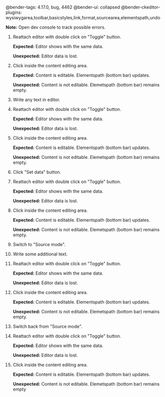@bender-tags: 4.17.0, bug, 4462
@bender-ui: collapsed
@bender-ckeditor-plugins: wysiwygarea,toolbar,basicstyles,link,format,sourcearea,elementspath,undo

**Note:** Open dev console to track possible errors.

1. Reattach editor with double click on "Toggle" button.

	**Expected:** Editor shows with the same data.

	**Unexpected:** Editor data is lost.

2. Click inside the content editing area.

	**Expected:** Content is editable. Elementspath (bottom bar) updates.

	**Unexpected:** Content is not editable. Elemetspath (bottom bar) remains empty.

3. Write any text in editor.

4. Reattach editor with double click on "Toggle" button.

	**Expected:** Editor shows with the same data.

	**Unexpected:** Editor data is lost.

5. Click inside the content editing area.

	**Expected:** Content is editable. Elementspath (bottom bar) updates.

	**Unexpected:** Content is not editable. Elemetspath (bottom bar) remains empty.

6. Click "Set data" button.

7. Reattach editor with double click on "Toggle" button.

	**Expected:** Editor shows with the same data.

	**Unexpected:** Editor data is lost.

8. Click inside the content editing area.

	**Expected:** Content is editable. Elementspath (bottom bar) updates.

	**Unexpected:** Content is not editable. Elemetspath (bottom bar) remains empty.

9. Switch to "Source mode".

10. Write some additional text.

11. Reattach editor with double click on "Toggle" button.

	**Expected:** Editor shows with the same data.

	**Unexpected:** Editor data is lost.

12. Click inside the content editing area.

	**Expected:** Content is editable. Elementspath (bottom bar) updates.

	**Unexpected:** Content is not editable. Elemetspath (bottom bar) remains empty.

13. Switch back from "Source mode".

14. Reattach editor with double click on "Toggle" button.

	**Expected:** Editor shows with the same data.

	**Unexpected:** Editor data is lost.

15. Click inside the content editing area.

	**Expected:** Content is editable. Elementspath (bottom bar) updates.

	**Unexpected:** Content is not editable. Elemetspath (bottom bar) remains empty
